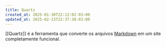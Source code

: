 ```yaml
---
title: Quartz
created_at: 2025-01-30T22:12:02-03:00
updated_at: 2025-02-13T22:37:38-03:00
---
```


[[Quartz]] é a ferramenta que converte os arquivos [Markdown](../notas/2024/07/08/atomo/Markdown.md) em um site completamente funcional.